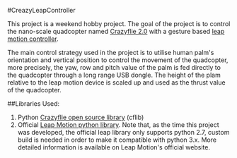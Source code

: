 #CreazyLeapController

This project is a weekend hobby project. The goal of the project is to control the nano-scale quadcopter named
[Crazyflie 2.0](https://www.bitcraze.io/crazyflie-2/) with a gesture based [leap motion controller](https://www.leapmotion.com/).

The main control strategy used in the project is to utilise human palm's orientation and vertical position to control the movement of the
quadcopter, more precisely, the yaw, row and pitch value of the palm is fed directly to the quadcopter through a long range  USB dongle. The
height of the plam relative to the leap motion device is scaled up and used as the thrust value of the quadcopter.

##Libraries Used:
1. Python [Crazyflie open source library](https://github.com/bitcraze/crazyflie-lib-python) (cflib)
2. Official [Leap Motion python library](https://developer.leapmotion.com/v2). Note that, as the time this project was developed, the official leap library only supports python 2.7,
custom build is needed in order to make it compatible with python 3.x. More detailed information is available on Leap Motion's official website.